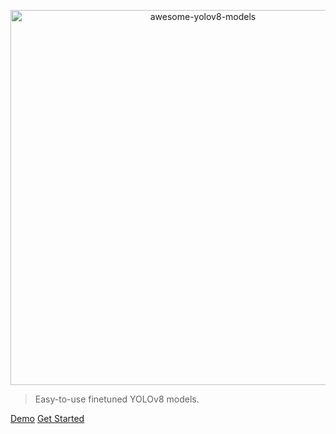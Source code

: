 <!-- _coverpage.md -->

<p align="center">
    <img width="600px" src="https://user-images.githubusercontent.com/34196005/215836968-fb54e066-a524-4caf-b469-92bbaa96f921.gif" align="center" alt="awesome-yolov8-models" />

> Easy-to-use finetuned YOLOv8 models.

[Demo](https://huggingface.co/models?other=awesome-yolov8-models)
[Get Started](#about-the-project)
